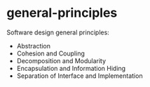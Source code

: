 # general-principles
Software design general principles:
- Abstraction
- Cohesion and Coupling
- Decomposition and Modularity
- Encapsulation and Information Hiding
- Separation of Interface and Implementation

